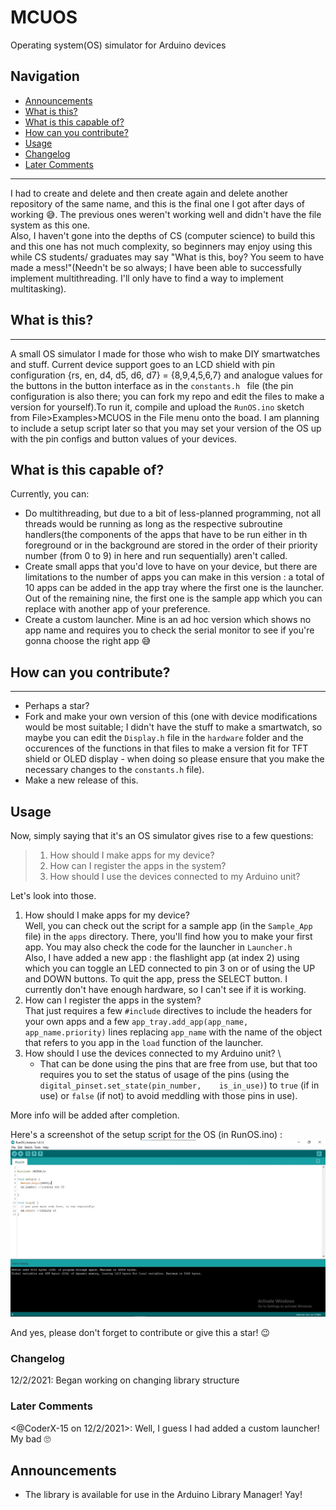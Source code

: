 # MCUOS
Operating system(OS) simulator for Arduino devices
## Navigation

* <a href = https://github.com/Coder-X15/MCUOS#announcements> Announcements </a>
* <a href = https://github.com/Coder-X15/MCUOS#what-is-this> What is this?</a>
* <a href = https://github.com/Coder-X15/MCUOS#what-is-this-capable-of> What is this capable of? </a>
* <a href = https://github.com/Coder-X15/MCUOS#how-can-you-contribute> How can you contribute? </a>
* <a href = https://github.com/Coder-X15/MCUOS#usage> Usage </a>
* <a href = https://github.com/Coder-X15/MCUOS#changelog> Changelog </a>
* <a href = https://github.com/Coder-X15/MCUOS#later-comments> Later Comments </a>
--------

I had to create and delete and then create again and delete another repository of the same name, and this is the final one I got after days of working 😅. The previous ones weren't working well and didn't have the file system as this one. \
Also, I haven't gone into the depths of CS (computer science) to build this and this one has not much complexity, so beginners may enjoy using this while CS students/ graduates may say "What is this, boy? You seem to have made a mess!"(Needn't be so always; I have been able to successfully implement multithreading. I'll only have to find a way to implement multitasking).

## What is this?
----
A small OS simulator I made for those who wish to make DIY smartwatches and stuff. Current device support goes to an LCD shield with pin configuration {rs, en, d4, d5, d6, d7} = {8,9,4,5,6,7} and analogue values for the buttons in the button interface as in the `constants.h ` file (the pin configuration is also there; you can fork my repo and edit the files to make a version for yourself).To run it, compile and upload the `RunOS.ino` sketch from File>Examples>MCUOS in the File menu onto the boad. I am planning to include a setup script later so that you may set your version of the OS up with the pin configs and button values of your devices.

## What is this capable of?
Currently, you can:
* Do multithreading, but due to a bit of less-planned programming, not all threads would be running as long as the respective subroutine handlers(the components of the apps that have to be run either in th foreground or in the background are stored in the order of their priority number (from 0 to 9) in here and run sequentially) aren't called.
* Create small apps that you'd love to have on your device, but there are limitations to the number of apps you can make in this version : a total of 10 apps can be added in the app tray where the first one is the launcher. Out of the remaining nine, the first one is the sample app which you can replace with another app of your preference.
* Create a custom launcher. Mine is an ad hoc version which shows no app name and requires you to check the serial monitor to see if you're gonna choose the right app :sweat_smile: 

## How can you contribute?
----
* Perhaps a star?
* Fork and make your own version of this (one with device modifications would be most suitable; I didn't have the stuff to make a smartwatch, so maybe you can edit the `Display.h` file in the `hardware` folder and the occurences of the functions in that files to make a version fit for  TFT shield or OLED display - when doing so please ensure that you make the necessary changes to the `constants.h` file). 
* Make a new release of this.

## Usage 

Now, simply saying that it's an OS simulator gives rise to a few questions:
> 1. How should I make apps for my device?
> 2. How can I register the apps in the system?
> 3. How should I use the devices connected to my Arduino unit?

Let's look into those.

1.  How should I make apps for my device? \
    Well, you can check out the script for a sample app (in the `Sample_App` file) in the `apps` directory. There, you'll find how you to make your first app. You may also check     the code for the launcher in `Launcher.h` \
    Also, I have added a new app : the flashlight app (at index 2) using which you can toggle an LED connected to pin 3 on or of using the UP and DOWN buttons. To quit the app,     press the SELECT button. I currently don't have enough hardware, so I can't see if it is working. 
2.  How can I register the apps in the system? \
    That just requires a few `#include` directives to include the headers for your own apps and a few `app_tray.add_app(app_name, app_name.priority)` lines replacing `app_name`     with the name of the object that refers to you app in the `load` function of the launcher.
3.  How should I use the devices connected to my Arduino unit? \
    * That can be done using the pins that are free from use, but that too requires you to set the status of usage of the pins (using the `digital_pinset.set_state(pin_number,    is_in_use)`) to `true` (if in use) or `false` (if not) to avoid meddling with those pins in use).

More info will be added after completion. 

Here's a screenshot of the setup script for the OS (in RunOS.ino) : ![pic1](https://github.com/Coder-X15/MCUOS/blob/main/screenshots/pic1.jpg)

And yes, please don't forget to contribute or give this a star! 😉

### Changelog
12/2/2021: Began working on changing library structure

### Later Comments
<@CoderX-15 on 12/2/2021>: Well, I guess I had added a custom launcher! My bad 🙄

## Announcements
* The library is available for use in the Arduino Library Manager! Yay!

